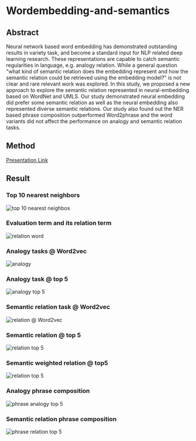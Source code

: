 # Wordembedding-and-semantics
## Abstract
Neural network based word embedding has demonstrated outstanding results in variety task, and become a standard input
for NLP related deep learning research. These representations are capable to catch semantic regularities in language,
e.g. analogy relation. While a general question "what kind of semantic relation does the embedding represent and how
 the semantic relation could be retrieved using the embedding model?" is not clear and rare relevant work was explored.
 In this study, we proposed a new approach to explore the semantic relation represented in neural-embedding based
 on WordNet and UMLS. Our study demonstrated neural embedding did prefer some semantic relation as well as the neural
 embedding also represented diverse semantic relations. Our study also found out the NER based phrase composition
 outperformed Word2phrase and the word variants did not affect the performance on analogy and semantic relation tasks.

 ## Method
 [Presentation Link](https://docs.google.com/presentation/d/1eyqICs6EJ0JALZkUqGJh5h2r3jt4aptCueWyutFYd98/edit?usp=sharing)

 ## Result

### Top 10 nearest neighbors
![top 10 nearest neighbos](materials/comedy-pca-tf500-top10-nb.jpg)

### Evaluation term and its relation term
![relation word](materials/comedy-pca-tf500-top20523-True.jpg)

### Analogy tasks @ Word2vec
![analogy](materials/word2vec-analogy.jpg)

### Analogy task @ top 5
![analogy top 5](materials/wdgpn-accuracy-top5-analogy.jpg)

### Semantic relation task @ Word2vec
![relation @ Word2vec](materials/word2vec-relation.jpg)

### Semantic relation @ top 5
![relation top 5](materials/wdgpn-hit_cnt_term_pct-top5-relation.jpg)

### Semantic weighted relation @ top5
![relation top 5](materials/wdgpn-hit_weight_term_pct-top5-relation.jpg)

### Analogy phrase composition
![phrase analogy top 5](materials/lwn-accuracy-top5-analogy.jpg)

### Semantic relation phrase composition
![phrase relation top 5](materials/lwn-hit_weight_term_pct-top5-relation.jpg)

